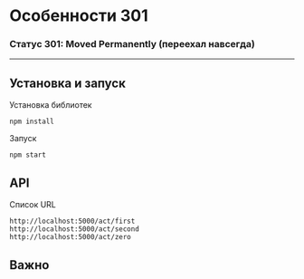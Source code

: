 # Особенности 301

### Статус 301: Moved Permanently (переехал навсегда)

***

## Установка и запуск

Установка библиотек

```
npm install
```

Запуск

```
npm start
```

## API

Список URL

```
http://localhost:5000/act/first
http://localhost:5000/act/second
http://localhost:5000/act/zero
```
## Важно
